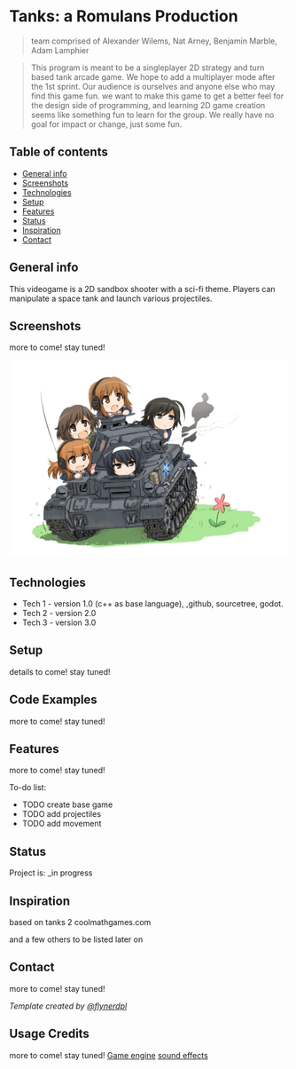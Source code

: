 # Tanks: a Romulans Production 
> team comprised of Alexander Wilems, Nat Arney, Benjamin Marble, Adam Lamphier

>This program is meant to be a singleplayer 2D strategy and turn based tank arcade game. We hope to add a multiplayer mode after the 1st sprint.
Our audience is ourselves and anyone else who may find this game fun. 
we want to make this game to get a better feel for the design side of programming, and learning 2D game creation seems like something fun to learn for the group. We really have no goal for impact or change, just some fun. 

## Table of contents
* [General info](#general-info)
* [Screenshots](#screenshots)
* [Technologies](#technologies)
* [Setup](#setup)
* [Features](#features)
* [Status](#status)
* [Inspiration](#inspiration)
* [Contact](#contact)

## General info
This videogame is a 2D sandbox shooter with a sci-fi theme. Players can manipulate a space tank and launch various projectiles.

## Screenshots
more to come! stay tuned!

![Game Logo (temp)](Tanks.jpg)

## Technologies
* Tech 1 - version 1.0 (c++ as base language), ,github, sourcetree, godot. 
* Tech 2 - version 2.0
* Tech 3 - version 3.0

## Setup
details to come! stay tuned!

## Code Examples
more to come! stay tuned!

## Features
more to come! stay tuned!

To-do list:

* TODO create base game
* TODO add projectiles
* TODO add movement

## Status
Project is: _in progress

## Inspiration
based on tanks 2 coolmathgames.com

and a few others to be listed later on

## Contact
more to come! stay tuned!

*Template created by [@flynerdpl](https://www.flynerd.pl/)*


## Usage Credits
more to come! stay tuned!
[Game engine](https://godotengine.org)
[sound effects](https://www.zapsplat.com)

